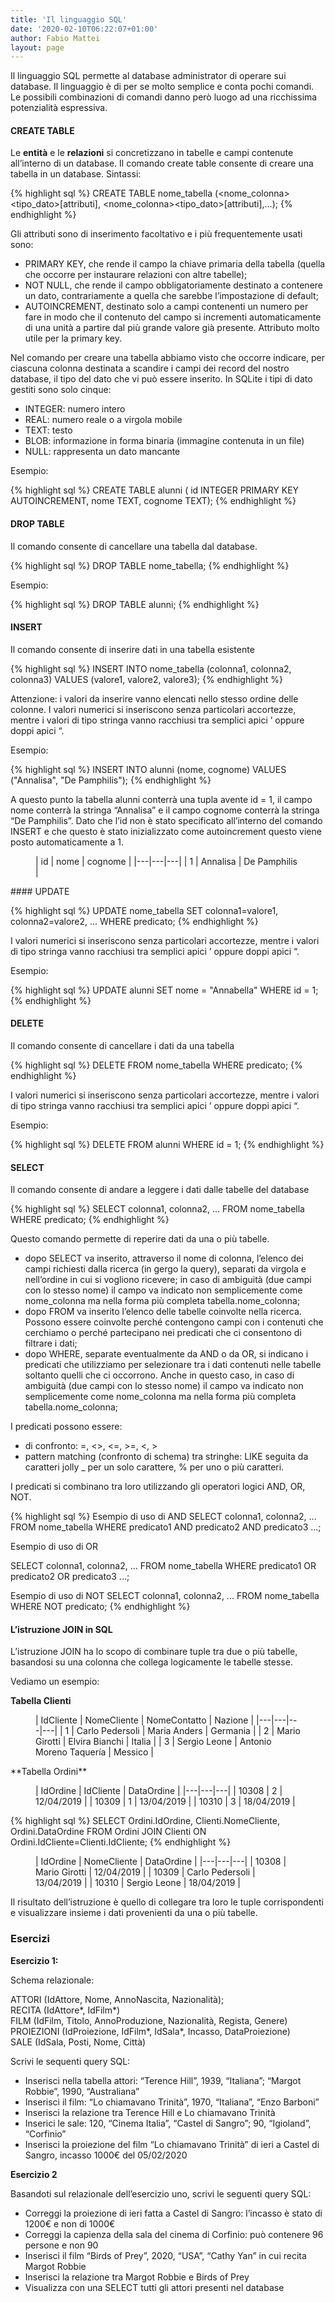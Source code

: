 ```yaml
---
title: 'Il linguaggio SQL'
date: '2020-02-10T06:22:07+01:00'
author: Fabio Mattei
layout: page
---
```


Il linguaggio SQL permette al database administrator di operare sui database. Il linguaggio è di per se molto semplice e conta pochi comandi. Le possibili combinazioni di comandi danno però luogo ad una ricchissima potenzialità espressiva.

#### CREATE TABLE 

Le **entità** e le **relazioni** si concretizzano in tabelle e campi contenute all’interno di un database. Il comando create table consente di creare una tabella in un database. Sintassi:


{% highlight sql %}
CREATE TABLE nome_tabella 
(<nome_colonna><tipo_dato>[attributi],
<nome_colonna><tipo_dato>[attributi],...);
{% endhighlight %}

</div>Gli attributi sono di inserimento facoltativo e i più frequentemente usati sono:

- PRIMARY KEY, che rende il campo la chiave primaria della tabella (quella che occorre per instaurare relazioni con altre tabelle);
- NOT NULL, che rende il campo obbligatoriamente destinato a contenere un dato, contrariamente a quella che sarebbe l’impostazione di default;
- AUTOINCREMENT, destinato solo a campi contenenti un numero per fare in modo che il contenuto del campo si incrementi automaticamente di una unità a partire dal più grande valore già presente. Attributo molto utile per la primary key.

Nel comando per creare una tabella abbiamo visto che occorre indicare, per ciascuna colonna destinata a scandire i campi dei record del nostro database, il tipo del dato che vi può essere inserito. In SQLite i tipi di dato gestiti sono solo cinque:

- INTEGER: numero intero
- REAL: numero reale o a virgola mobile
- TEXT: testo
- BLOB: informazione in forma binaria (immagine contenuta in un file)
- NULL: rappresenta un dato mancante

 Esempio:

{% highlight sql %}
CREATE TABLE alunni (
id INTEGER PRIMARY KEY AUTOINCREMENT,
nome TEXT,
cognome TEXT);
{% endhighlight %}

#### DROP TABLE 

Il comando consente di cancellare una tabella dal database.


{% highlight sql %}
DROP TABLE nome_tabella;
{% endhighlight %}

</div>Esempio:


{% highlight sql %}
DROP TABLE alunni;
{% endhighlight %}

#### INSERT 

Il comando consente di inserire dati in una tabella esistente

{% highlight sql %}
INSERT INTO nome_tabella
(colonna1, colonna2, colonna3) 
VALUES (valore1, valore2, valore3);
{% endhighlight %}

</div>Attenzione: i valori da inserire vanno elencati nello stesso ordine delle colonne. I valori numerici si inseriscono senza particolari accortezze, mentre i valori di tipo stringa vanno racchiusi tra semplici apici ’ oppure doppi apici “.

Esempio:


{% highlight sql %}
INSERT INTO alunni 
(nome, cognome) 
VALUES ("Annalisa", "De Pamphilis");
{% endhighlight %}

</div>A questo punto la tabella alunni conterrà una tupla avente id = 1, il campo nome conterrà la stringa “Annalisa” e il campo cognome conterrà la stringa “De Pamphilis”. Dato che l’id non è stato specificato all’interno del comando INSERT e che questo è stato inizializzato come autoincrement questo viene posto automaticamente a 1.

<figure class="wp-block-table">| id | nome | cognome |
|---|---|---|
| 1 | Annalisa | De Pamphilis |

</figure>#### UPDATE 

{% highlight sql %}
UPDATE nome_tabella
SET colonna1=valore1, colonna2=valore2, ... 
WHERE predicato;
{% endhighlight %}

</div>I valori numerici si inseriscono senza particolari accortezze, mentre i valori di tipo stringa vanno racchiusi tra semplici apici ’ oppure doppi apici “.

Esempio:

{% highlight sql %}
UPDATE alunni SET nome = "Annabella" WHERE id = 1;
{% endhighlight %}

#### DELETE 

Il comando consente di cancellare i dati da una tabella


{% highlight sql %}
DELETE FROM nome_tabella WHERE predicato;
{% endhighlight %}

</div>I valori numerici si inseriscono senza particolari accortezze, mentre i valori di tipo stringa vanno racchiusi tra semplici apici ’ oppure doppi apici “.

Esempio:

{% highlight sql %}
DELETE FROM alunni WHERE id = 1;
{% endhighlight %}

#### SELECT 

Il comando consente di andare a leggere i dati dalle tabelle del database


{% highlight sql %}
SELECT colonna1, colonna2, ... 
FROM nome_tabella
WHERE predicato;
{% endhighlight %}

</div>Questo comando permette di reperire dati da una o più tabelle.

- dopo SELECT va inserito, attraverso il nome di colonna, l’elenco dei campi richiesti dalla ricerca (in gergo la query), separati da virgola e nell’ordine in cui si vogliono ricevere; in caso di ambiguità (due campi con lo stesso nome) il campo va indicato non semplicemente come nome\_colonna ma nella forma più completa tabella.nome\_colonna;
- dopo FROM va inserito l’elenco delle tabelle coinvolte nella ricerca. Possono essere coinvolte perché contengono campi con i contenuti che cerchiamo o perché partecipano nei predicati che ci consentono di filtrare i dati;
- dopo WHERE, separate eventualmente da AND o da OR, si indicano i predicati che utilizziamo per selezionare tra i dati contenuti nelle tabelle soltanto quelli che ci occorrono. Anche in questo caso, in caso di ambiguità (due campi con lo stesso nome) il campo va indicato non semplicemente come nome\_colonna ma nella forma più completa tabella.nome\_colonna;

 I predicati possono essere:

- di confronto: =, &lt;&gt;, &lt;=, &gt;=, &lt;, &gt;
- pattern matching (confronto di schema) tra stringhe: LIKE seguita da caratteri jolly \_ per un solo carattere, % per uno o più caratteri.

 I predicati si combinano tra loro utilizzando gli operatori logici AND, OR, NOT.


{% highlight sql %}
Esempio di uso di AND 
SELECT colonna1, colonna2, ...
FROM nome_tabella
WHERE predicato1 AND predicato2 AND predicato3 ...; 

Esempio di uso di OR

SELECT colonna1, colonna2, ...
FROM nome_tabella
WHERE predicato1 OR predicato2 OR predicato3 ...; 

Esempio di uso di NOT
SELECT colonna1, colonna2, ...
FROM nome_tabella
WHERE NOT predicato;
{% endhighlight %}

#### L’istruzione JOIN in SQL 

L’istruzione JOIN ha lo scopo di combinare tuple tra due o più tabelle, basandosi su una colonna che collega logicamente le tabelle stesse.

Vediamo un esempio:

**Tabella Clienti**

<figure class="wp-block-table">| IdCliente | NomeCliente | NomeContatto | Nazione |
|---|---|---|---|
| 1 | Carlo Pedersoli | Maria Anders | Germania |
| 2 | Mario Girotti | Elvira Bianchi | Italia |
| 3 | Sergio Leone | Antonio Moreno Taquería | Messico |

</figure>**Tabella Ordini**

<figure class="wp-block-table">| IdOrdine | IdCliente | DataOrdine |
|---|---|---|
| 10308 | 2 | 12/04/2019 |
| 10309 | 1 | 13/04/2019 |
| 10310 | 3 | 18/04/2019 |

</figure>
{% highlight sql %}
 SELECT Ordini.IdOrdine, Clienti.NomeCliente, Ordini.DataOrdine 
FROM Ordini
JOIN Clienti ON Ordini.IdCliente=Clienti.IdCliente;
{% endhighlight %}

</div><figure class="wp-block-table">| IdOrdine | NomeCliente | DataOrdine |
|---|---|---|
| 10308 | Mario Girotti | 12/04/2019 |
| 10309 | Carlo Pedersoli | 13/04/2019 |
| 10310 | Sergio Leone | 18/04/2019 |

</figure>Il risultato dell’istruzione è quello di collegare tra loro le tuple corrispondenti e visualizzare insieme i dati provenienti da una o più tabelle.

### Esercizi

**Esercizio 1:**

Schema relazionale:

ATTORI (IdAttore, Nome, AnnoNascita, Nazionalità);  
RECITA (IdAttore\*, IdFilm\*)  
FILM (IdFilm, Titolo, AnnoProduzione, Nazionalità, Regista, Genere)   
PROIEZIONI (IdProiezione, IdFilm\*, IdSala\*, Incasso, DataProiezione)   
SALE (IdSala, Posti, Nome, Città)

Scrivi le sequenti query SQL:

- Inserisci nella tabella attori: “Terence Hill”, 1939, “Italiana”; “Margot Robbie”, 1990, “Australiana”
- Inserisci il film: “Lo chiamavano Trinità”, 1970, “Italiana”, “Enzo Barboni”
- Inserisci la relazione tra Terence Hill e Lo chiamavano Trinità
- Inserici le sale: 120, “Cinema Italia”, “Castel di Sangro”; 90, “Igioland”, “Corfinio”
- Inserisci la proiezione del film “Lo chiamavano Trinità” di ieri a Castel di Sangro, incasso 1000€ del 05/02/2020

**Esercizio 2**

Basandoti sul relazionale dell’esercizio uno, scrivi le seguenti query SQL:

- Correggi la proiezione di ieri fatta a Castel di Sangro: l’incasso è stato di 1200€ e non di 1000€
- Correggi la capienza della sala del cinema di Corfinio: può contenere 96 persone e non 90
- Inserisci il film “Birds of Prey”, 2020, “USA”, “Cathy Yan” in cui recita Margot Robbie
- Inserisci la relazione tra Margot Robbie e Birds of Prey
- Visualizza con una SELECT tutti gli attori presenti nel database